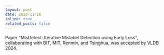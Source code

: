 ```yaml
---
layout: post
date: 2023-11-16 
inline: true
related_posts: false
---
```


Paper "MisDetect: Iterative Mislabel Detection using Early Loss", collaborating with BIT, MIT, Renmin, and Tsinghua, was accepted by VLDB 2024.
